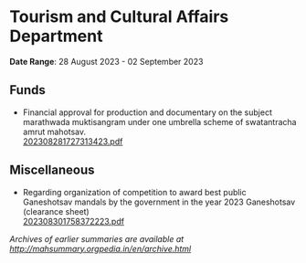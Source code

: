 # Tourism and Cultural Affairs Department

**Date Range**: 28 August 2023 - 02 September 2023


## Funds
- Financial approval for production and documentary on the subject marathwada muktisangram under one umbrella scheme of swatantracha amrut mahotsav.\
  [202308281727313423.pdf](https://gr.maharashtra.gov.in/Site/Upload/Government%20Resolutions/English/202308281727313423.pdf)

## Miscellaneous
- Regarding organization of competition to award best public Ganeshotsav mandals by the government in the year 2023 Ganeshotsav (clearance sheet)\
  [202308301758372223.pdf](https://gr.maharashtra.gov.in/Site/Upload/Government%20Resolutions/English/202308301758372223.pdf)


*Archives of earlier summaries are available at http://mahsummary.orgpedia.in/en/archive.html*